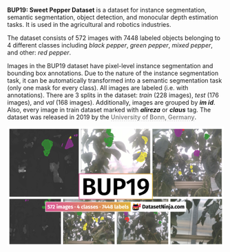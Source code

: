 **BUP19: Sweet Pepper Dataset** is a dataset for instance segmentation, semantic segmentation, object detection, and monocular depth estimation tasks. It is used in the agricultural and robotics industries. 

The dataset consists of 572 images with 7448 labeled objects belonging to 4 different classes including *black pepper*, *green pepper*, *mixed pepper*, and other: *red pepper*.

Images in the BUP19 dataset have pixel-level instance segmentation and bounding box annotations. Due to the nature of the instance segmentation task, it can be automatically transformed into a semantic segmentation task (only one mask for every class). All images are labeled (i.e. with annotations). There are 3 splits in the dataset: *train* (228 images), *test* (176 images), and *val* (168 images). Additionally, images are grouped by ***im id***. Also, every image in train dataset marked with ***alireza*** or ***claus*** tag. The dataset was released in 2019 by the <span style="font-weight: 600; color: grey; border-bottom: 1px dashed #d3d3d3;">University of Bonn, Germany</span>.

<img src="https://github.com/dataset-ninja/bup19/raw/main/visualizations/poster.png">
